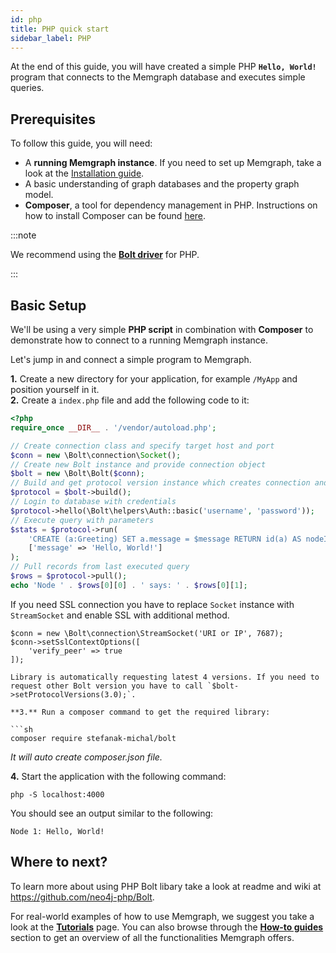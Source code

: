 ```yaml
---
id: php
title: PHP quick start
sidebar_label: PHP
---
```


At the end of this guide, you will have created a simple PHP **`Hello, World!`**
program that connects to the Memgraph database and executes simple queries.

## Prerequisites

To follow this guide, you will need:

- A **running Memgraph instance**. If you need to set up Memgraph, take a look
  at the [Installation guide](/installation/overview.mdx).
- A basic understanding of graph databases and the property graph model.
- **Composer**, a tool for dependency management in PHP. Instructions on how to
  install Composer can be found [here](https://getcomposer.org/doc/00-intro.md).

:::note

We recommend using the **[Bolt driver](https://github.com/neo4j-php/Bolt)** for
PHP.

:::

## Basic Setup

We'll be using a very simple **PHP script** in combination with **Composer** to
demonstrate how to connect to a running Memgraph instance.

Let's jump in and connect a simple program to Memgraph.

**1.** Create a new directory for your application, for example `/MyApp` and
position yourself in it.<br /> **2.** Create a `index.php` file and add the
following code to it:

```php
<?php
require_once __DIR__ . '/vendor/autoload.php';

// Create connection class and specify target host and port
$conn = new \Bolt\connection\Socket();
// Create new Bolt instance and provide connection object
$bolt = new \Bolt\Bolt($conn);
// Build and get protocol version instance which creates connection and executes handshake
$protocol = $bolt->build();
// Login to database with credentials
$protocol->hello(\Bolt\helpers\Auth::basic('username', 'password'));
// Execute query with parameters
$stats = $protocol->run(
    'CREATE (a:Greeting) SET a.message = $message RETURN id(a) AS nodeId, a.message AS message',
    ['message' => 'Hello, World!']
);
// Pull records from last executed query
$rows = $protocol->pull();
echo 'Node ' . $rows[0][0] . ' says: ' . $rows[0][1];
```

If you need SSL connection you have to replace `Socket` instance with `StreamSocket` and enable SSL with additional method.

```nocopy
$conn = new \Bolt\connection\StreamSocket('URI or IP', 7687);
$conn->setSslContextOptions([
    'verify_peer' => true
]);

Library is automatically requesting latest 4 versions. If you need to request other Bolt version you have to call `$bolt->setProtocolVersions(3.0);`.

**3.** Run a composer command to get the required library:

```sh
composer require stefanak-michal/bolt
```

_It will auto create composer.json file._

**4.** Start the application with the following command:

```
php -S localhost:4000
```

You should see an output similar to the following:

```
Node 1: Hello, World!
```




## Where to next?

To learn more about using PHP Bolt libary take a look at readme and wiki at https://github.com/neo4j-php/Bolt.

For real-world examples of how to use Memgraph, we suggest you take a look at
the **[Tutorials](/tutorials/overview.md)** page. You can also browse through
the **[How-to guides](/how-to-guides/overview.md)** section to get an overview
of all the functionalities Memgraph offers.
